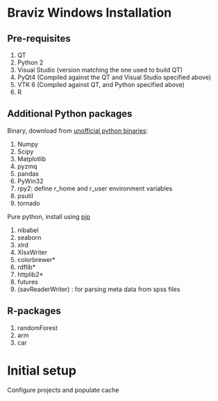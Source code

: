 # Braviz Windows Installation

## Pre-requisites

1. QT
2. Python 2
3. Visual Studio (version matching the one used to build QT)
4. PyQt4 (Compiled against the QT and Visual Studio specified above)
5. VTK 6 (Compiled against QT, and Python specified above)
6. R

## Additional Python packages

Binary, download from [unofficial python binaries](http://www.lfd.uci.edu/~gohlke/pythonlibs/):

1. Numpy
2. Scipy
3. Matplotlib
4. pyzmq
5. pandas
6. PyWin32
7. rpy2: define r_home and r_user environment variables
8. psutil
9. tornado



Pure python, install using [pip](https://pip.pypa.io/en/latest/installing.html)

1. nibabel
2. seaborn
3. xlrd
4. XlsxWriter
5. colorbrewer*
6. rdflib*
7. httplib2*
8. futures
9. (savReaderWriter) : for parsing meta data from spss files

## R-packages

1. randomForest
2. arm
3. car

# Initial setup
Configure projects and populate cache






